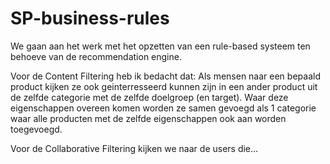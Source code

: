 # SP-business-rules
We gaan aan het werk met het opzetten van een rule-based systeem ten behoeve van de recommendation engine.

Voor de Content Filtering heb ik bedacht dat:
Als mensen naar een bepaald product kijken ze ook geinterresseerd kunnen zijn in een ander product uit de zelfde categorie met de zelfde doelgroep (en target).
Waar deze eigenschappen overeen komen worden ze samen gevoegd als 1 categorie waar alle producten met de zelfde eigenschappen ook aan worden toegevoegd.

Voor de Collaborative Filtering kijken we naar de users die...